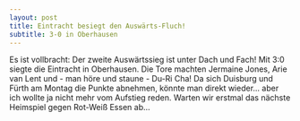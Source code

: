 ```yaml
---
layout: post
title: Eintracht besiegt den Auswärts-Fluch!
subtitle: 3-0 in Oberhausen
---
```


Es ist vollbracht: Der zweite Auswärtssieg ist unter Dach und Fach! Mit 3:0 siegte die Eintracht in Oberhausen. Die Tore machten Jermaine Jones, Arie van Lent und - man höre und staune - Du-Ri Cha! Da sich Duisburg und Fürth am Montag die Punkte abnehmen, könnte man direkt wieder... aber ich wollte ja nicht mehr vom Aufstieg reden. Warten wir erstmal das nächste Heimspiel gegen Rot-Weiß Essen ab...


